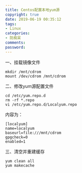 ```yaml
---
title: Centos配置本地yum源
copyright: true
date: 2019-06-19 00:35:12
tags:
- Linux
categories:
- 防痴呆
comments:
password:
---
```


一、挂载镜像文件
```
mkdir /mnt/cdrom
mount /dev/cdrom /mnt/cdrom
```
二、修改yum源配置文件
```
cd /etc/yum.repo.d
rm -rf *.repo
vi /etc/yum.repo.d/Localyum.repo
```
内容为：
```
[localyum]
name=localyum
baseurl=file:///mnt/cdrom
gpgcheck=0
enabled=1
```
三、清空并重建缓存
```
yum clean all
yum makecache
```
